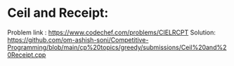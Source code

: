 # Ceil and Receipt: 
  Problem link : https://www.codechef.com/problems/CIELRCPT
  Solution: https://github.com/om-ashish-soni/Competitive-Programming/blob/main/cp%20topics/greedy/submissions/Ceil%20and%20Receipt.cpp
